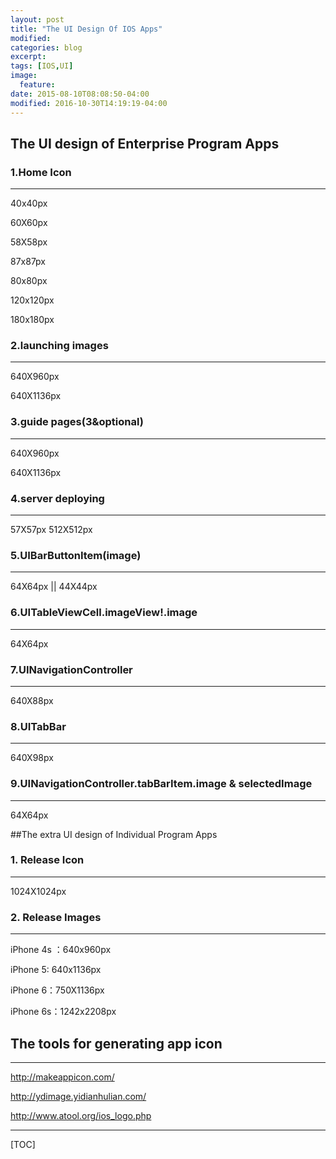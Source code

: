 ```yaml
---
layout: post
title: "The UI Design Of IOS Apps"
modified:
categories: blog
excerpt:
tags: [IOS,UI]
image:
  feature:
date: 2015-08-10T08:08:50-04:00
modified: 2016-10-30T14:19:19-04:00
---
```




## The UI design of Enterprise Program Apps

### 1.Home Icon 

***

40x40px

60X60px

58X58px

87x87px

80x80px

120x120px

180x180px

### 2.launching images

***

640X960px

640X1136px

### 3.guide pages(3&optional)

***

640X960px

640X1136px

### 4.server deploying

***

57X57px
512X512px

### 5.UIBarButtonItem(image)

***

64X64px || 44X44px

### 6.UITableViewCell.imageView!.image

***

64X64px

### 7.UINavigationController

***

640X88px

### 8.UITabBar

***

640X98px

### 9.UINavigationController.tabBarItem.image & selectedImage

****

64X64px


##The extra UI design of Individual Program Apps 

### 1. Release Icon

***

1024X1024px

### 2. Release Images

***

iPhone 4s ：640x960px

iPhone 5: 640x1136px

iPhone 6：750X1136px

iPhone 6s：1242x2208px

## The tools for generating app icon

***

http://makeappicon.com/

http://ydimage.yidianhulian.com/

http://www.atool.org/ios_logo.php

-------

[TOC]


